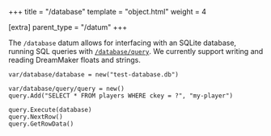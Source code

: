 +++
title = "/database"
template = "object.html"
weight = 4

[extra]
parent_type = "/datum"
+++

The `/database` datum allows for interfacing with an SQLite database, running SQL queries with [`/database/query`](@/objects/database/query/_index.md). We currently support writing and reading DreamMaker floats and strings.

```dm
var/database/database = new("test-database.db")

var/database/query/query = new()
query.Add("SELECT * FROM players WHERE ckey = ?", "my-player")

query.Execute(database)
query.NextRow()
query.GetRowData()
```